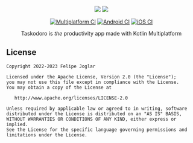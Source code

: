 <p align="center">
    <img src="https://user-images.githubusercontent.com/6813924/282821898-e5d5e025-f827-439c-9ff5-262ebdb613bf.svg#gh-light-mode-only" />
    <img src="https://user-images.githubusercontent.com/6813924/282821881-7cfac47b-bb24-4db2-bb33-e994235cb027.svg#gh-dark-mode-only" />
</p>

<p align="center">
    <a href="https://github.com/felipejoglar/taskodoro/actions/workflows/multiplatform_ci.yml"><img src="https://github.com/felipejoglar/taskodoro/actions/workflows/multiplatform_ci.yml/badge.svg" alt="Multiplatform CI" /></a>
    <a href="https://github.com/felipejoglar/taskodoro/actions/workflows/android_ci.yml"><img src="https://github.com/felipejoglar/taskodoro/actions/workflows/android_ci.yml/badge.svg" alt="Android CI" /></a>
    <a href="https://github.com/felipejoglar/taskodoro/actions/workflows/ios_ci.yml"><img src="https://github.com/felipejoglar/taskodoro/actions/workflows/ios_ci.yml/badge.svg" alt="iOS CI" /></a>
</p>

<p align="center">
    Taskodoro is <i>the</i> productivity app made with Kotlin Multiplatform
</p>

## License

```
Copyright 2022-2023 Felipe Joglar

Licensed under the Apache License, Version 2.0 (the "License");
you may not use this file except in compliance with the License.
You may obtain a copy of the License at

   http://www.apache.org/licenses/LICENSE-2.0

Unless required by applicable law or agreed to in writing, software
distributed under the License is distributed on an "AS IS" BASIS,
WITHOUT WARRANTIES OR CONDITIONS OF ANY KIND, either express or implied.
See the License for the specific language governing permissions and
limitations under the License.
```
